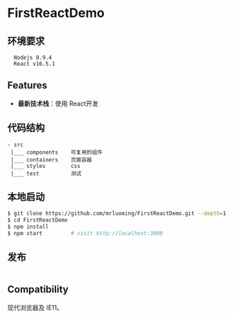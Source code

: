 # FirstReactDemo


## 环境要求
```
  Nodejs 8.9.4
  React v16.5.1
```

## Features

- **最新技术栈**：使用 React开发


## 代码结构
```
- src
 |___ components    可复用的组件
 |___ containers    页面容器
 |___ styles        css
 |___ test          测试
```

## 本地启动

```bash
$ git clone https://github.com/mrluoming/FirstReactDemo.git --depth=1
$ cd FirstReactDemo
$ npm install
$ npm start         # visit http://localhost:3000
```


## 发布
```
```

## Compatibility

现代浏览器及 IE11。
